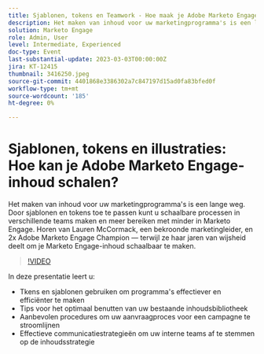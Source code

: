 ```yaml
---
title: Sjablonen, tokens en Teamwork - Hoe maak je Adobe Marketo Engage-inhoud schaalbaar
description: Het maken van inhoud voor uw marketingprogramma's is een lange weg. Door sjablonen en tokens toe te passen kunt u schaalbare processen in verschillende teams maken en meer bereiken met minder in Marketo Engage. Horen van Lauren McCormack, een bekroonde marketingleider, en 2x Adobe Marketo Engage Champion — terwijl ze haar jaren van wijsheid deelt om je Marketo Engage-inhoud schaalbaar te maken.
solution: Marketo Engage
role: Admin, User
level: Intermediate, Experienced
doc-type: Event
last-substantial-update: 2023-03-03T00:00:00Z
jira: KT-12415
thumbnail: 3416250.jpeg
source-git-commit: 4401868e3386302a7c847197d15ad0fa83bfed0f
workflow-type: tm+mt
source-wordcount: '185'
ht-degree: 0%

---
```



# Sjablonen, tokens en illustraties: Hoe kan je Adobe Marketo Engage-inhoud schalen?

Het maken van inhoud voor uw marketingprogramma&#39;s is een lange weg. Door sjablonen en tokens toe te passen kunt u schaalbare processen in verschillende teams maken en meer bereiken met minder in Marketo Engage. Horen van Lauren McCormack, een bekroonde marketingleider, en 2x Adobe Marketo Engage Champion — terwijl ze haar jaren van wijsheid deelt om je Marketo Engage-inhoud schaalbaar te maken.

>[!VIDEO](https://video.tv.adobe.com/v/3416250/?quality=12&learn=on)

In deze presentatie leert u:

- Tkens en sjablonen gebruiken om programma&#39;s effectiever en efficiënter te maken
- Tips voor het optimaal benutten van uw bestaande inhoudsbibliotheek
- Aanbevolen procedures om uw aanvraagproces voor een campagne te stroomlijnen
- Effectieve communicatiestrategieën om uw interne teams af te stemmen op de inhoudsstrategie
